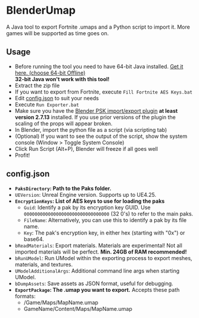 # BlenderUmap
A Java tool to export Fortnite .umaps and a Python script to import it. More games will be supported as time goes on.

## Usage
* Before running the tool you need to have 64-bit Java installed. [Get it here. (choose 64-bit Offline)](https://www.java.com/en/download/manual.jsp)\
  **32-bit Java won't work with this tool!**
* Extract the zip file
* If you want to export from Fortnite, execute `Fill Fortnite AES Keys.bat`
* Edit [config.json](#config.json) to suit your needs
* Execute `Run Exporter.bat`
* Make sure you have the [Blender PSK import/export plugin](https://github.com/Befzz/blender3d_import_psk_psa) **at least version 2.7.13** installed. If you use prior versions of the plugin the scaling of the props will appear broken.
* In Blender, import the python file as a script (via scripting tab)
* (Optional) If you want to see the output of the script, show the system console (Window > Toggle System Console)
* Click Run Script (Alt+P), Blender will freeze if all goes well
* Profit!

## config.json
* **`PaksDirectory`: Path to the Paks folder.**
* `UEVersion`: Unreal Engine version. Supports up to UE4.25.
* **`EncryptionKeys`: List of AES keys to use for loading the paks**
  * `Guid`: Identify a pak by its encryption key GUID. Use `00000000000000000000000000000000` (32 0's) to refer to the main paks.
  * `FileName`: Alternatively, you can use this to identify a pak by its file name.
  * `Key`: The pak's encryption key, in either hex (starting with "0x") or base64.
* `bReadMaterials`: Export materials. Materials are experimental! Not all imported materials will be perfect. **Min. 24GB of RAM recommended!**
* `bRunUModel`: Run UModel within the exporting process to export meshes, materials, and textures.
* `UModelAdditionalArgs`: Additional command line args when starting UModel.
* `bDumpAssets`: Save assets as JSON format, useful for debugging.
* **`ExportPackage`: The .umap you want to export.** Accepts these path formats:
  * /Game/Maps/MapName.umap
  * GameName/Content/Maps/MapName.umap
